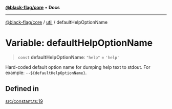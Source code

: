 [**@black-flag/core**](../../README.md) • **Docs**

***

[@black-flag/core](../../README.md) / [util](../README.md) / defaultHelpOptionName

# Variable: defaultHelpOptionName

> `const` **defaultHelpOptionName**: `"help"` = `'help'`

Hard-coded default option name for dumping help text to stdout. For example:
`--${defaultHelpOptionName}`.

## Defined in

[src/constant.ts:19](https://github.com/Xunnamius/black-flag/blob/96ce293f8a136c82839c1e658d19dc9a2441c0ab/src/constant.ts#L19)

